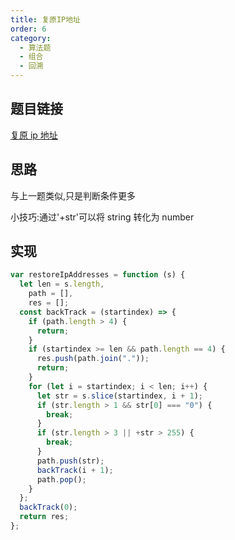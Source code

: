 ```yaml
---
title: 复原IP地址
order: 6
category:
  - 算法题
  - 组合
  - 回溯
---
```


## 题目链接

[复原 ip 地址](https://leetcode.cn/problems/restore-ip-addresses/)

## 思路

与上一题类似,只是判断条件更多

小技巧:通过'+str'可以将 string 转化为 number

## 实现

```js
var restoreIpAddresses = function (s) {
  let len = s.length,
    path = [],
    res = [];
  const backTrack = (startindex) => {
    if (path.length > 4) {
      return;
    }
    if (startindex >= len && path.length == 4) {
      res.push(path.join("."));
      return;
    }
    for (let i = startindex; i < len; i++) {
      let str = s.slice(startindex, i + 1);
      if (str.length > 1 && str[0] === "0") {
        break;
      }
      if (str.length > 3 || +str > 255) {
        break;
      }
      path.push(str);
      backTrack(i + 1);
      path.pop();
    }
  };
  backTrack(0);
  return res;
};
```
